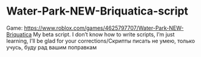 # Water-Park-NEW-Briquatica-script
Game: https://www.roblox.com/games/4625797707/Water-Park-NEW-Briquatica
My beta script.
I don’t know how to write scripts, I’m just learning, I’ll be glad for your corrections/Скрипты писать не умею, только учусь, буду рад вашим поправкам
